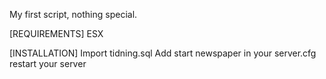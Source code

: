 
My first script, nothing special.

[REQUIREMENTS]
 ESX
 
 
[INSTALLATION]
Import tidning.sql
Add start newspaper in your server.cfg
restart your server
